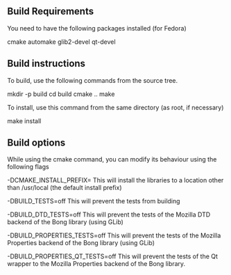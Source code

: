 Build Requirements
------------------

You need to have the following packages installed (for Fedora)

cmake
automake
glib2-devel
qt-devel

Build instructions
------------------

To build, use the following commands from the source tree.

mkdir -p build
cd build
cmake ..
make

To install, use this command from the same directory (as root, if necessary)

make install

Build options
-------------

While using the cmake command, you can modify its behaviour using the following flags

-DCMAKE_INSTALL_PREFIX=<path to your install prefix>
This will install the libraries to a location other than /usr/local (the default install prefix)

-DBUILD_TESTS=off
This will prevent the tests from building

-DBUILD_DTD_TESTS=off
This will prevent the tests of the Mozilla DTD backend of the Bong library (using GLib)

-DBUILD_PROPERTIES_TESTS=off
This will prevent the tests of the Mozilla Properties backend of the Bong library (using GLib)

-DBUILD_PROPERTIES_QT_TESTS=off
This will prevent the tests of the Qt wrapper to the Mozilla Properties backend of the Bong library.
